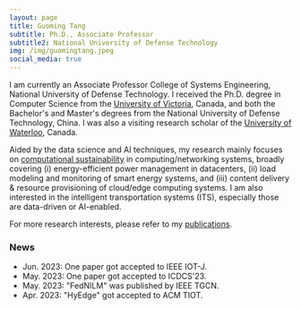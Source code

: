 ```yaml
---
layout: page
title: Guoming Tang
subtitle: Ph.D., Associate Professor
subtitle2: National University of Defense Technology
img: /img/guomingtang.jpeg
social_media: true
---
```


I am currently an Associate Professor College of Systems Engineering, National University of Defense Technology. I received the Ph.D. degree in Computer Science from the <a href="https://www.uvic.ca/" target="_blank">University of Victoria</a>, Canada, and both the Bachelor's and Master's degrees from the National University of Defense Technology, China. I was also a visiting research scholar of the <a href="https://uwaterloo.ca/" target="_blank">University of Waterloo</a>, Canada.

Aided by the data science and AI techniques, my research mainly focuses on <a href="https://en.wikipedia.org/wiki/Computational_sustainability" target="_blank">computational sustainability</a> in computing/networking systems, broadly covering (i) energy-efficient power management in datacenters, (ii) load modeling and monitoring of smart energy systems, and (iii) content delivery & resource provisioning of cloud/edge computing systems. I am also interested in the intelligent transportation systems (ITS), especially those are data-driven or AI-enabled.

For more research interests, please refer to my [publications](/publications).

### News

- Jun. 2023: One paper got accepted to IEEE IOT-J.
- May. 2023: One paper got accepted to ICDCS'23.
- May. 2023: "FedNILM" was published by IEEE TGCN.
- Apr. 2023: "HyEdge" got accepted to ACM TIOT.

